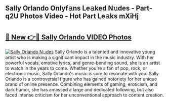 ## Sally Orlando Onlyf𝚊ns Le𝚊ked N𝚞des - Part-q2U Photos Video - Hot Part Le𝚊ks mXiHj

# <h2><a href="http://ab29567.deff.icu/?id=Sally+Orlando">🔗 New 👉🔴 Sally Orlando VIDEO Photos</a></h2>

[![Sally Orlando N𝚞des](https://i.imgur.com/rIISA9y.gif)](http://ab29567.deff.icu/?id=Sally+Orlando)
Sally Orlando is a talented and innovative young artist who is making a significant impact in the music industry. With her powerful vocals, emotive lyrics, and genre-bending sound, she is an artist to watch in the years to come. Whether you're a fan of pop, rock, or electronic music, Sally Orlando's music is sure to resonate with you. Sally Orlando is a controversial figure who has gained notoriety for her unique brand of online presence. Combining elements of gaming, eroticism, and dark humor, she has amassed a large and dedicated following, but also faced intense criticism for her unconventional approach to content creation.

